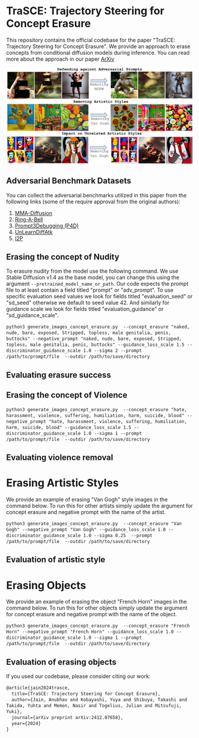 # TraSCE: Trajectory Steering for Concept Erasure

This repository contains the official codebase for the paper "TraSCE: Trajectory Steering for Concept Erasure". We provide an approach to erase concepts from conditional diffusion models during inference. You can read more about the approach in our paper [ArXiv](https://arxiv.org/abs/2412.07658)

<img src="Assets/teaser_new2-2.png" />

## Adversarial Benchmark Datasets

You can collect the adversarial benchmarks utilized in this paper from the following links (some of the require approval from the original authors):
1.  [MMA-Diffusion](https://huggingface.co/datasets/YijunYang280/MMA-Diffusion-NSFW-adv-prompts-benchmark)
2.  [Ring-A-Bell](https://huggingface.co/datasets/Chia15/RingABell-Nudity)
3.  [Prompt3Debugging (P4D)](https://huggingface.co/datasets/joycenerd/p4d)
4.  [UnLearnDiffAtk](https://github.com/OPTML-Group/Diffusion-MU-Attack/blob/main/prompts/nudity.csv)
5.  [I2P](https://huggingface.co/datasets/AIML-TUDA/i2p)


## Erasing the concept of Nudity

To erasure nudity from the model use the following command. We use Stable Diffusion v1.4 as the base model, you can change this using the argument ```--pretrained_model_name_or_path```. Our code expects the prompt file to at least contain a field titled "prompt" or "adv_prompt". To use specific evaluation seed values we look for fields titled "evaluation_seed" or "sd_seed" otherwise we default to seed value 42. And similarly for guidance scale we look for fields titled "evaluation_guidance" or "sd_guidance_scale".  

```
python3 generate_images_concept_erasure.py  --concept_erasure "naked, nude, bare, exposed, Stripped, topless, male genitalia, penis, buttocks" --negative_prompt "naked, nude, bare, exposed, Stripped, topless, male genitalia, penis, buttocks" --guidance_loss_scale 1.5 --discriminator_guidance_scale 1.0 --sigma 2 --prompt /path/to/prompt/file  --outdir /path/to/save/directory
```

## Evaluating erasure success



## Erasing the concept of Violence

```
python3 generate_images_concept_erasure.py  --concept_erasure "hate, harassment, violence, suffering, humiliation, harm, suicide, blood" --negative_prompt "hate, harassment, violence, suffering, humiliation, harm, suicide, blood" --guidance_loss_scale 1.5 --discriminator_guidance_scale 1.0 --sigma 1 --prompt /path/to/prompt/file  --outdir /path/to/save/directory
```


## Evaluating violence removal



# Erasing Artistic Styles

We provide an example of erasing "Van Gogh" style images in the command below. To run this for other artists simply update the argument for concept erasure and negative prompt with the name of the artist. 

```
python3 generate_images_concept_erasure.py  --concept_erasure "Van Gogh" --negative_prompt "Van Gogh" --guidance_loss_scale 1.0 --discriminator_guidance_scale 1.0 --sigma 0.25  --prompt /path/to/prompt/file  --outdir /path/to/save/directory
```

## Evaluation of artistic style



# Erasing Objects 

We provide an example of erasing the object "French Horn" images in the command below. To run this for other objects simply update the argument for concept erasure and negative prompt with the name of the object. 

```
python3 generate_images_concept_erasure.py  --concept_erasure "French Horn" --negative_prompt "French Horn" --guidance_loss_scale 1.0 --discriminator_guidance_scale 1.0 --sigma 1 --prompt /path/to/prompt/file  --outdir /path/to/save/directory
```

## Evaluation of erasing objects




If you used our codebase, please consider citing our work:

```
@article{jain2024trasce,
  title={TraSCE: Trajectory Steering for Concept Erasure},
  author={Jain, Anubhav and Kobayashi, Yuya and Shibuya, Takashi and Takida, Yuhta and Memon, Nasir and Togelius, Julian and Mitsufuji, Yuki},
  journal={arXiv preprint arXiv:2412.07658},
  year={2024}
}
```

